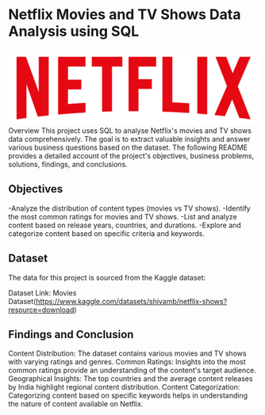 # Netflix Movies and TV Shows Data Analysis using SQL
![Netflix Logo](https://github.com/loyd78/netflix_sql_2025_project/blob/main/Logonetflix.png)
Overview
This project uses SQL to analyse Netflix's movies and TV shows data comprehensively. The goal is to extract valuable insights and answer various business questions based on the dataset. The following README provides a detailed account of the project's objectives, business problems, solutions, findings, and conclusions.

## Objectives
-Analyze the distribution of content types (movies vs TV shows).
-Identify the most common ratings for movies and TV shows.
-List and analyze content based on release years, countries, and durations.
-Explore and categorize content based on specific criteria and keywords.

## Dataset
The data for this project is sourced from the Kaggle dataset:

Dataset Link: Movies Dataset(https://www.kaggle.com/datasets/shivamb/netflix-shows?resource=download)

## Findings and Conclusion

Content Distribution: The dataset contains various movies and TV shows with varying ratings and genres.
Common Ratings: Insights into the most common ratings provide an understanding of the content's target audience.
Geographical Insights: The top countries and the average content releases by India highlight regional content distribution.
Content Categorization: Categorizing content based on specific keywords helps in understanding the nature of content available on Netflix.
